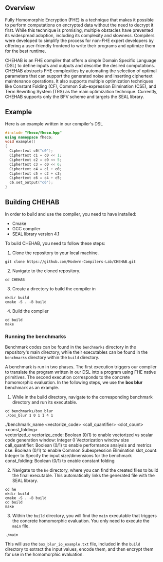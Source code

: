 ## Overview

Fully Homomorphic Encryption (FHE) is a technique that makes it possible to perform computations on encrypted data without the need to decrypt it first. While this technique is promising, multiple obstacles have prevented its widespread adoption, including its complexity and slowness. Compilers were developed to simplify the process for non-FHE expert developers by offering a user-friendly frontend to write their programs and optimize them for the best runtime.

CHEHAB is an FHE compiler that offers a simple Domain Specific Language (DSL) to define inputs and outputs and describe the desired computations. CHEHAB abstracts FHE complexities by automating the selection of optimal parameters that can support the generated noise and inserting ciphertext maintenance operations. It also supports multiple optimization techniques like Constant Folding (CF), Common Sub-expression Elimination (CSE), and Term Rewriting System (TRS) as the main optimization technique. Currently, CHEHAB supports only the BFV scheme and targets the SEAL library.

## Example

Here is an example written in our compiler's DSL

```cpp
#include "fheco/fheco.hpp"
using namespace fheco;
void example()
{
  Ciphertext c0("c0");
  Ciphertext c1 = c0 << 1;
  Ciphertext c2 = c0 << 5;
  Ciphertext c3 = c0 << 6;
  Ciphertext c4 = c1 + c0;
  Ciphertext c5 = c2 + c3;
  Ciphertext c6 = c4 + c5;
  c6.set_output("c6");
}
```

## Building CHEHAB
In order to build and use the compiler, you need to have installed:

- Cmake
- GCC compiler
- SEAL library version 4.1

To build CHEHAB, you need to follow these steps:
1. Clone the repository to your local machine.

```shell
git clone https://github.com/Modern-Compilers-Lab/CHEHAB.git
```

2. Navigate to the cloned repository.
```shell
cd CHEHAB
```
3. Create a directory to build the compiler in
```shell
mkdir build
cmake -S . -B build
```
4. Build the compiler
```shell
cd build
make
```
### Running the benchmarks

Benchmark codes can be found in the `benchmarks` directory in the repository's main directory, while their executables can be found in the `benchmarks` directory within the `build` directory.

A benchmark is run in two phases. The first execution triggers our compiler to translate the program written in our DSL into a program using FHE native primitives. The second execution corresponds to the concrete homomorphic evaluation. In the following steps, we use the **box blur** benchmark as an example.

1. While in the build directory, navigate to the corresponding benchmark directory and run its executable.

```shell
cd benchmarks/box_blur
./box_blur 1 0 1 1 4 1
```
./benchmark_name <vectorize_code> <window> <call_quantifier> <cse> <slot_count> <const_folding>  
vectorized_c
vectorize_code:	Boolean (0/1)	to enable vectorized vs scalar code generation
window:	Integer	0	Vectorization window size
call_quantifier:	Boolean (0/1)	to enable performance analysis and metrics
cse:	Boolean (0/1)	to enable Common Subexpression Elimination
slot_count:	Integer	to Specify the input size/dimensions for the benchmark
const_folding:	Boolean (0/1)	to enable constant folding

2. Navigate to the `he` directory, where you can find the created files to build the final executable. This automatically links the generated file with the SEAL library.

```shell
cd he
mkdir build
cmake -S . -B build
cd build
make
```
3. Within the `build` directory, you will find the `main` executable that triggers the concrete homomorphic evaluation. You only need to execute the `main` file.

```shell
./main
```

This will use the `box_blur_io_example.txt` file, included in the `build` directory to extract the input values, encode them, and then encrypt them for use in the homomorphic evaluation.

